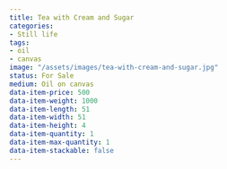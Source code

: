 ```yaml
---
title: Tea with Cream and Sugar
categories:
- Still life
tags:
- oil
- canvas
image: "/assets/images/tea-with-cream-and-sugar.jpg"
status: For Sale
medium: Oil on canvas
data-item-price: 500
data-item-weight: 1000
data-item-length: 51
data-item-width: 51
data-item-height: 4
data-item-quantity: 1
data-item-max-quantity: 1
data-item-stackable: false
---
```


